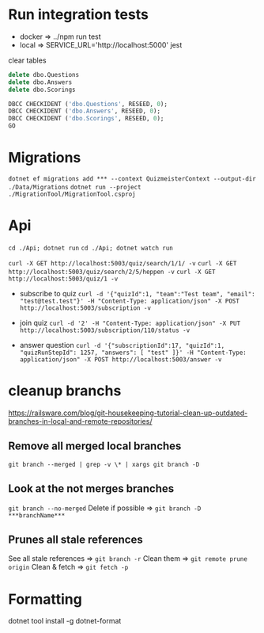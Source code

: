# Run integration tests

* docker => ../npm run test
* local => SERVICE_URL='http://localhost:5000' jest

clear tables
```sql
delete dbo.Questions
delete dbo.Answers
delete dbo.Scorings

DBCC CHECKIDENT ('dbo.Questions', RESEED, 0);
DBCC CHECKIDENT ('dbo.Answers', RESEED, 0);
DBCC CHECKIDENT ('dbo.Scorings', RESEED, 0);
GO

```

# Migrations

`dotnet ef migrations add *** --context QuizmeisterContext --output-dir ./Data/Migrations`
`dotnet run --project ./MigrationTool/MigrationTool.csproj`



# Api

`cd ./Api; dotnet run`
`cd ./Api; dotnet watch run`

`curl -X GET http://localhost:5003/quiz/search/1/1/ -v`
`curl -X GET http://localhost:5003/quiz/search/2/5/heppen -v`
`curl -X GET http://localhost:5003/quiz/1 -v`

* subscribe to quiz
`curl -d '{"quizId":1, "team":"Test team", "email": "test@test.test"}' -H "Content-Type: application/json" -X POST http://localhost:5003/subscription -v`

* join quiz
`curl -d '2' -H "Content-Type: application/json" -X PUT http://localhost:5003/subscription/110/status -v`

* answer question
`curl -d '{"subscriptionId":17, "quizId":1, "quizRunStepId": 1257, "answers": [ "test" ]}' -H "Content-Type: application/json" -X POST http://localhost:5003/answer -v`

# cleanup branchs

https://railsware.com/blog/git-housekeeping-tutorial-clean-up-outdated-branches-in-local-and-remote-repositories/

## Remove all merged local branches

`git branch --merged | grep -v \* | xargs git branch -D`

## Look at the not merges branches

`git branch --no-merged`
Delete if possible => `git branch -D ***branchName***`

## Prunes all stale references

See all stale references => `git branch -r`
Clean them => `git remote prune origin`
Clean & fetch => `git fetch -p`

# Formatting

dotnet tool install -g dotnet-format

